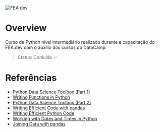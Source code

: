 ![FEA dev](https://github.com/mariaraquelbarbosa/curso-python/assets/122839919/e7d89d60-35e7-4996-baf1-fc511ba400ab)

# Overview
 Curso de Python nível intermediário realizado durante a capacitação do FEA.dev com o auxílio dos cursos do DataCamp.

> Status: Conluído ✅

# Referências
* [Python Data Science Toolbox (Part 1)](https://app.datacamp.com/learn/courses/python-data-science-toolbox-part-1)
* [Writing Functions in Python](https://app.datacamp.com/learn/courses/writing-functions-in-python)
* [Python Data Science Toolbox (Part 2)](https://app.datacamp.com/learn/courses/python-data-science-toolbox-part-2)
* [Writing Efficient Code with pandas](https://app.datacamp.com/learn/courses/writing-efficient-code-with-pandas)
* [Writing Efficient Python Code](https://app.datacamp.com/learn/courses/writing-efficient-python-code)
* [Working with Dates and Times in Python](https://app.datacamp.com/learn/courses/working-with-dates-and-times-in-python)
* [Joining Data with pandas](https://app.datacamp.com/learn/courses/joining-data-with-pandas)
